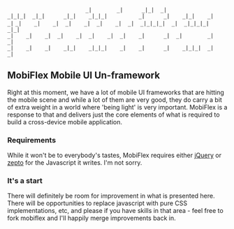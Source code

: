 `                          _|        _|      _|_|  _|                    `
`_|_|_|  _|_|      _|_|    _|_|_|          _|      _|    _|_|    _|    _|`
`_|    _|    _|  _|    _|  _|    _|  _|  _|_|_|_|  _|  _|_|_|_|    _|_|  `  
`_|    _|    _|  _|    _|  _|    _|  _|    _|      _|  _|        _|    _|`  
`_|    _|    _|    _|_|    _|_|_|    _|    _|      _|    _|_|_|  _|    _|`  

## MobiFlex Mobile UI Un-framework

Right at this moment, we have a lot of mobile UI frameworks that are hitting the mobile scene and while a lot of them are very good, they do carry a bit of extra weight in a world where 'being light' is very important.  MobiFlex is a response to that and delivers just the core elements of what is required to build a cross-device mobile application.

### Requirements

While it won't be to everybody's tastes, MobiFlex requires either [jQuery](http://jquery.com) or [zepto](https://github.com/madrobby/zepto) for the Javascript it writes.  I'm not sorry.

### It's a start

There will definitely be room for improvement in what is presented here.  There will be opportunities to replace javascript with pure CSS implementations, etc, and please if you have skills in that area - feel free to fork mobiflex and I'll happily merge improvements back in. 